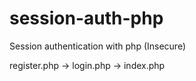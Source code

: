 # session-auth-php
Session authentication with php (Insecure)

register.php -> login.php -> index.php
